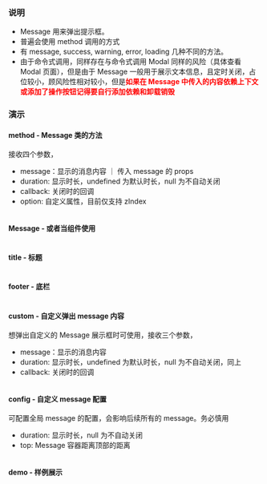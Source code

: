 ### 说明

-   Message 用来弹出提示框。
-   普遍会使用 method 调用的方式
-   有 message, success, warning, error, loading 几种不同的方法。
-   由于命令式调用，同样存在与命令式调用 Modal 同样的风险（具体查看 Modal 页面），但是由于 Message 一般用于展示文本信息，且定时关闭，占位较小，顾风险性相对较小，但是<b style="color:red;">如果在 Message 中传入的内容依赖上下文或添加了操作按钮记得要自行添加依赖和卸载销毁</b>

### 演示

#### method - Message 类的方法

接收四个参数，

-   message：显示的消息内容 ｜ 传入 message 的 props
-   duration: 显示时长，undefined 为默认时长，null 为不自动关闭
-   callback: 关闭时的回调
-   option: 自定义属性，目前仅支持 zIndex

```js {"codepath": "method.jsx"}
```

#### Message - 或者当组件使用

```js {"codepath": "message.jsx"}
```

#### title - 标题

```js {"codepath": "title.jsx"}
```

#### footer - 底栏

```js {"codepath": "footer.jsx"}
```

#### custom - 自定义弹出 message 内容

想弹出自定义的 Message 展示框时可使用，接收三个参数，

-   message：显示的消息内容
-   duration: 显示时长，undefined 为默认时长，null 为不自动关闭，同上
-   callback: 关闭时的回调

```js {"codepath": "custom.jsx"}
```

#### config - 自定义 message 配置

可配置全局 message 的配置，会影响后续所有的 message。务必慎用

-   duration: 显示时长，null 为不自动关闭
-   top: Message 容器距离顶部的距离

```js {"codepath": "config.jsx"}
```

#### demo - 样例展示

```js {"codepath": "demo.jsx"}
```
